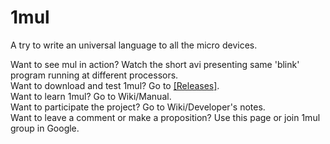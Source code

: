# 1mul
A try to write an universal language to all the micro devices.  

Want to see mul in action? Watch the short avi presenting same 'blink' program running at different processors.  
Want to download and test 1mul? Go to [[Releases]](https://github.com/eta-sys/1mul/releases).  
Want to learn 1mul? Go to Wiki/Manual.  
Want to participate the project? Go to Wiki/Developer's notes.  
Want to leave a comment or make a proposition? Use this page or join 1mul group in Google.  
